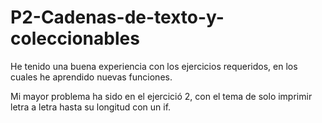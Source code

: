 # P2-Cadenas-de-texto-y-coleccionables

He tenido una buena experiencia con los ejercicios requeridos, en los cuales he aprendido nuevas funciones.

Mi mayor problema ha sido en el ejercició 2, con el tema de solo imprimir letra a letra hasta su longitud con un if.
